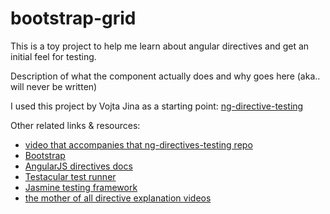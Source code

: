 bootstrap-grid
==============
This is a toy project to help me learn about angular directives and get an initial feel for testing.

Description of what the component actually does and why goes here (aka.. will never be written)

I used this project by Vojta Jina as a starting point:
[ng-directive-testing](https://github.com/vojtajina/ng-directive-testing "ng-directive-testing")

Other related links & resources:
* [video that accompanies that ng-directives-testing repo](http://www.youtube.com/watch?v=rB5b67Cg6bc "Testing Directives")
* [Bootstrap](http://twitter.github.com/bootstrap/ "Twitter Bootstrap") 
* [AngularJS directives docs](http://docs.angularjs.org/guide/directive "AngularJS directives")
* [Testacular test runner](http://vojtajina.github.com/testacular/ "Testacular")
* [Jasmine testing framework](http://pivotal.github.com/jasmine/ "Jasmine")
* [the mother of all directive explanation videos](http://www.youtube.com/watch?v=WqmeI5fZcho "Writing Directives")